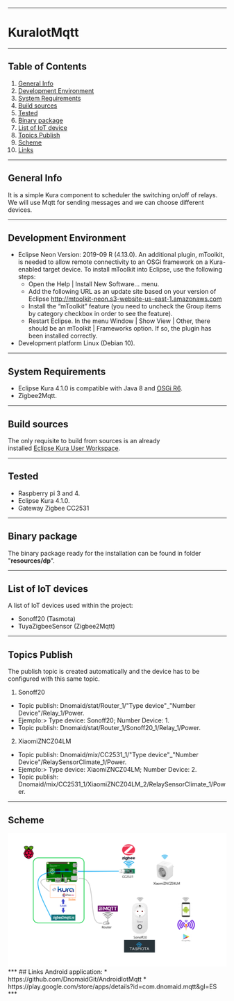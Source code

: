***
# KuraIotMqtt
***
## Table of Contents
1. [General Info](#general-info)
2. [Development Environment](#development-environment)
3. [System Requirements](#system-requirements)
4. [Build sources](#build-sources)
5. [Tested](#tested)
6. [Binary package](#binary-package)
7. [List of IoT device](#list-of-iot-devices)
8. [Topics Publish](#topics-publish)
9. [Scheme](#scheme)
10. [Links](#links)
***
## General Info
It is a simple Kura component to scheduler the switching on/off of relays. We will use Mqtt for sending messages and we can choose different devices.
***
## Development Environment
* Eclipse Neon Version: 2019-09 R (4.13.0). An additional plugin, mToolkit, is needed to allow remote connectivity to an OSGi framework on a Kura-enabled target device. To install mToolkit into Eclipse, use the following steps: 
  + Open the Help | Install New Software… menu.
  + Add the following URL as an update site based on your version of Eclipse http://mtoolkit-neon.s3-website-us-east-1.amazonaws.com
  + Install the “mToolkit” feature (you need to uncheck the Group items by category checkbox in order to see the feature).
  + Restart Eclipse. In the menu Window | Show View | Other, there should be an mToolkit | Frameworks option. If so, the plugin has been installed correctly.
* Development platform Linux (Debian 10).
***
## System Requirements
* Eclipse Kura 4.1.0 is compatible with Java 8 and [OSGi R6](https://docs.osgi.org/specification/).
* Zigbee2Mqtt.
***
## Build sources
The only requisite to build from sources is an already  
installed [Eclipse Kura User Workspace](https://www.eclipse.org/kura/downloads.php).
***  
## Tested
* Raspberry pi 3 and 4.
* Eclipse Kura 4.1.0.
* Gateway Zigbee CC2531
***
## Binary package
The binary package ready for the installation can be
found in folder "**resources/dp**".
***
## List of IoT devices
A list of IoT devices used within the project:
* Sonoff20 (Tasmota)
* TuyaZigbeeSensor (Zigbee2Mqtt)
***
## Topics Publish
The publish topic is created automatically and the device has to be configured with this same topic. 
1. Sonoff20
  + Topic publish: Dnomaid/stat/Router_1/"Type device"_"Number Device"/Relay_1/Power.
  + Ejemplo:> Type device: Sonoff20; Number Device: 1.
  +    Topic publish: Dnomaid/stat/Router_1/Sonoff20_1/Relay_1/Power.
2. XiaomiZNCZ04LM
  + Topic publish: Dnomaid/mix/CC2531_1/"Type device"_"Number Device"/RelaySensorClimate_1/Power.
  + Ejemplo:> Type device: XiaomiZNCZ04LM; Number Device: 2.
  +    Topic publish: Dnomaid/mix/CC2531_1/XiaomiZNCZ04LM_2/RelaySensorClimate_1/Power.
***
## Scheme
<div align="center">
     <img src="/Images/Scheme.png" width"200px"</img>
</div>
***
## Links
Android application:
* https://github.com/DnomaidGit/AndroidIotMqtt
* https://play.google.com/store/apps/details?id=com.dnomaid.mqtt&gl=ES
***
